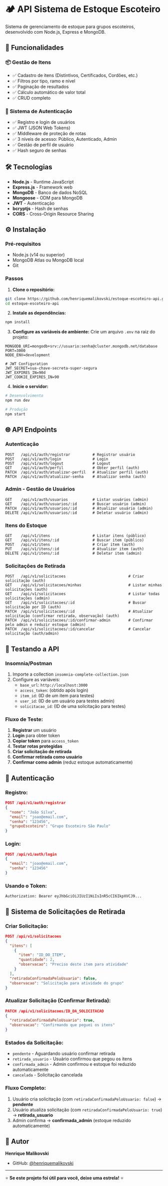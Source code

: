 # 🏕️ API Sistema de Estoque Escoteiro

Sistema de gerenciamento de estoque para grupos escoteiros, desenvolvido com Node.js, Express e MongoDB.

## 🚀 Funcionalidades

### 📦 **Gestão de Itens**
- ✅ Cadastro de itens (Distintivos, Certificados, Cordões, etc.)
- ✅ Filtros por tipo, ramo e nível
- ✅ Paginação de resultados
- ✅ Cálculo automático de valor total
- ✅ CRUD completo

### 🔐 **Sistema de Autenticação**
- ✅ Registro e login de usuários
- ✅ JWT (JSON Web Tokens)
- ✅ Middleware de proteção de rotas
- ✅ 3 níveis de acesso: Público, Autenticado, Admin
- ✅ Gestão de perfil de usuário
- ✅ Hash seguro de senhas

## 🛠️ Tecnologias

- **Node.js** - Runtime JavaScript
- **Express.js** - Framework web
- **MongoDB** - Banco de dados NoSQL
- **Mongoose** - ODM para MongoDB
- **JWT** - Autenticação
- **bcryptjs** - Hash de senhas
- **CORS** - Cross-Origin Resource Sharing

## ⚙️ Instalação

### Pré-requisitos
- Node.js (v14 ou superior)
- MongoDB Atlas ou MongoDB local
- Git

### Passos

1. **Clone o repositório:**
```bash
git clone https://github.com/henriquemalikovski/estoque-escoteiro-api.git
cd estoque-escoteiro-api
```

2. **Instale as dependências:**
```bash
npm install
```

3. **Configure as variáveis de ambiente:**
Crie um arquivo `.env` na raiz do projeto:
```env
MONGODB_URI=mongodb+srv://usuario:senha@cluster.mongodb.net/database
PORT=3000
NODE_ENV=development

# JWT Configuration
JWT_SECRET=sua-chave-secreta-super-segura
JWT_EXPIRES_IN=90d
JWT_COOKIE_EXPIRES_IN=90
```

4. **Inicie o servidor:**
```bash
# Desenvolvimento
npm run dev

# Produção
npm start
```

## 🌐 API Endpoints

### **Autenticação**
```
POST   /api/v1/auth/registrar          # Registrar usuário
POST   /api/v1/auth/login              # Login
POST   /api/v1/auth/logout             # Logout
GET    /api/v1/auth/perfil             # Obter perfil (auth)
PATCH  /api/v1/auth/atualizar-perfil   # Atualizar perfil (auth)
PATCH  /api/v1/auth/atualizar-senha    # Atualizar senha (auth)
```

### **Admin - Gestão de Usuários**
```
GET    /api/v1/auth/usuarios           # Listar usuários (admin)
GET    /api/v1/auth/usuarios/:id       # Buscar usuário (admin)
PATCH  /api/v1/auth/usuarios/:id       # Atualizar usuário (admin)
DELETE /api/v1/auth/usuarios/:id       # Deletar usuário (admin)
```

### **Itens do Estoque**
```
GET    /api/v1/itens                   # Listar itens (público)
GET    /api/v1/itens/:id               # Buscar item (público)
POST   /api/v1/itens                   # Criar item (auth)
PUT    /api/v1/itens/:id               # Atualizar item (auth)
DELETE /api/v1/itens/:id               # Deletar item (admin)
```

### **Solicitações de Retirada**
```
POST   /api/v1/solicitacoes                            # Criar solicitação (auth)
GET    /api/v1/solicitacoes/minhas                     # Listar minhas solicitações (auth)
GET    /api/v1/solicitacoes                            # Listar todas solicitações (admin)
GET    /api/v1/solicitacoes/:id                        # Buscar solicitação por ID (auth)
PATCH  /api/v1/solicitacoes/:id                        # Atualizar solicitação (confirmar retirada, observação) (auth)
PATCH  /api/v1/solicitacoes/:id/confirmar-admin        # Confirmar pelo admin e reduzir estoque (admin)
PATCH  /api/v1/solicitacoes/:id/cancelar               # Cancelar solicitação (auth/admin)
```

## 🧪 Testando a API

### **Insomnia/Postman**
1. Importe a collection `insomnia-complete-collection.json`
2. Configure as variáveis:
   - `base_url`: `http://localhost:3000`
   - `access_token`: (obtido após login)
   - `item_id`: (ID de um item para testes)
   - `user_id`: (ID de um usuário para testes admin)
   - `solicitacao_id`: (ID de uma solicitação para testes)

### **Fluxo de Teste:**
1. **Registrar** um usuário
2. **Login** para obter token
3. **Copiar token** para `access_token`
4. **Testar rotas protegidas**
5. **Criar solicitação de retirada**
6. **Confirmar retirada como usuário**
7. **Confirmar como admin** (reduz estoque automaticamente)

## 🔑 Autenticação

### **Registro:**
```json
POST /api/v1/auth/registrar
{
  "nome": "João Silva",
  "email": "joao@email.com",
  "senha": "123456",
  "grupoEscoteiro": "Grupo Escoteiro São Paulo"
}
```

### **Login:**
```json
POST /api/v1/auth/login
{
  "email": "joao@email.com",
  "senha": "123456"
}
```

### **Usando o Token:**
```
Authorization: Bearer eyJhbGciOiJIUzI1NiIsInR5cCI6IkpXVCJ9...
```

## 🔄 **Sistema de Solicitações de Retirada**

### **Criar Solicitação:**
```json
POST /api/v1/solicitacoes
{
  "itens": [
    {
      "item": "ID_DO_ITEM",
      "quantidade": 2,
      "observacao": "Preciso deste item para atividade"
    }
  ],
  "retiradaConfirmadaPeloUsuario": false,
  "observacao": "Solicitação para atividade do grupo"
}
```

### **Atualizar Solicitação (Confirmar Retirada):**
```json
PATCH /api/v1/solicitacoes/ID_DA_SOLICITACAO
{
  "retiradaConfirmadaPeloUsuario": true,
  "observacao": "Confirmando que peguei os itens"
}
```

### **Estados da Solicitação:**
- `pendente` - Aguardando usuário confirmar retirada
- `retirada_usuario` - Usuário confirmou que pegou os itens
- `confirmada_admin` - Admin confirmou e estoque foi reduzido automaticamente
- `cancelada` - Solicitação cancelada

### **Fluxo Completo:**
1. Usuário cria solicitação (com `retiradaConfirmadaPeloUsuario: false`) → **pendente**
2. Usuário atualiza solicitação (com `retiradaConfirmadaPeloUsuario: true`) → **retirada_usuario**
3. Admin confirma → **confirmada_admin** (estoque reduzido automaticamente)

## 👥 Autor

**Henrique Malikovski**
- GitHub: [@henriquemalikovski](https://github.com/henriquemalikovski)

---

⭐ **Se este projeto foi útil para você, deixe uma estrela!** ⭐